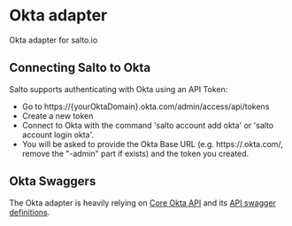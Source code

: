 # Okta adapter

Okta adapter for salto.io

## Connecting Salto to Okta

Salto supports authenticating with Okta using an API Token:

- Go to https://{yourOktaDomain}.okta.com/admin/access/api/tokens
- Create a new token
- Connect to Okta with the command 'salto account add okta' or 'salto account login okta'.
- You will be asked to provide the Okta Base URL (e.g. https://<something>.okta.com/, remove the "-admin" part if exists) and the token you created.

## Okta Swaggers

The Okta adapter is heavily relying on [Core Okta API](https://developer.okta.com/docs/reference/core-okta-api/) and its [API swagger definitions](https://github.com/okta/okta-management-openapi-spec/blob/master/resources/spec.yaml).
